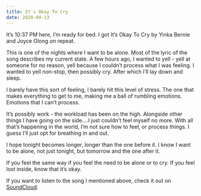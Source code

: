 ```yaml
---
title: It's Okay To Cry
date: 2020-04-13
---
```


It’s 10:37 PM here, I’m ready for bed. I got It’s Okay To Cry by Yinka Bernie and Joyce Olong on repeat.

This is one of the nights where I want to be alone. Most of the lyric of the song describes my current state. A few hours ago, I wanted to yell - yell at someone for no reason, yell because I couldn’t process what I was feeling. I wanted to yell non-stop, then possibly cry. After which I’ll lay down and sleep.

I barely have this sort of feeling, I barely hit this level of stress. The one that makes everything to get to me, making me a ball of rumbling emotions. Emotions that I can’t process.

It’s possibly work - the workload has been on the high. Alongside other things I have going on the side….I just couldn’t feel myself no more. With all that’s happening in the world, I’m not sure how to feel, or process things. I guess I’ll just opt for breathing in and out.

I hope tonight becomes longer, longer than the one before it. I know I want to be alone, not just tonight, but tomorrow and the one after it.

If you feel the same way if you feel the need to be alone or to cry. If you feel lost inside, know that it’s okay.

If you want to listen to the song I mentioned above, check it out on [SoundCloud](https://soundcloud.com/yinkabernie/its-okay-to-cry).